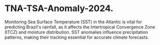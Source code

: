 # TNA-TSA-Anomaly-2024.
Monitoring Sea Surface Temperature (SST) in the Atlantic is vital for predicting Brazil's rainfall, as it affects the Intertropical Convergence Zone (ITCZ) and moisture distribution. SST anomalies influence precipitation patterns, making their tracking essential for accurate climate forecasts.
